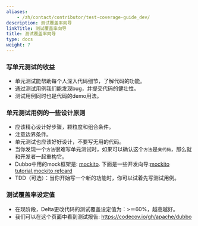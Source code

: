 ```yaml
---
aliases:
    - /zh/contact/contributor/test-coverage-guide_dev/
description: 测试覆盖率向导
linkTitle: 测试覆盖率向导
title: 测试覆盖率向导
type: docs
weight: 7
---
```



### 写单元测试的收益 
* 单元测试能帮助每个人深入代码细节，了解代码的功能。
* 通过测试用例我们能发现bug，并提交代码的健壮性。
* 测试用例同时也是代码的demo用法。
### 单元测试用例的一些设计原则 
* 应该精心设计好步骤，颗粒度和组合条件。
* 注意边界条件。
* 单元测试也应该好好设计，不要写无用的代码。
* 当你发现一个`方法`很难写单元测试时，如果可以确认这个`方法`是`臭代码`，那么就和开发者一起重构它。
* Dubbo中用的mock框架是: [mockito](http://site.mockito.org/). 下面是一些开发向导:[mockito tutorial](https://www.baeldung.com/bdd-mockito),[mockito refcard](https://dzone.com/refcardz/mockito)
* TDD（可选）：当你开始写一个新的功能时，你可以试着先写测试用例。 
### 测试覆盖率设定值
* 在现阶段，Delta更改代码的测试覆盖设定值为：>＝60%，越高越好。
* 我们可以在这个页面中看到测试报告: https://codecov.io/gh/apache/dubbo
